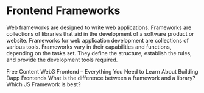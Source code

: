 # Frontend Frameworks

Web frameworks are designed to write web applications. Frameworks are collections of libraries that aid in the development of a software product or website. Frameworks for web application development are collections of various tools. Frameworks vary in their capabilities and functions, depending on the tasks set. They define the structure, establish the rules, and provide the development tools required.

<ResourceGroupTitle>Free Content</ResourceGroupTitle>
<BadgeLink colorScheme='yellow' badgeText='Read' href='https://moralis.io/web3-frontend-everything-you-need-to-learn-about-building-dapp-frontends/'>Web3 Frontend – Everything You Need to Learn About Building Dapp Frontends</BadgeLink>
<BadgeLink badgeText='Watch' href='https://www.youtube.com/watch?v=D_MO9vIRBcA'>What is the difference between a framework and a library?</BadgeLink>
<BadgeLink badgeText='Watch' href='https://www.youtube.com/watch?v=cuHDQhDhvPE'> Which JS Framework is best?</BadgeLink>